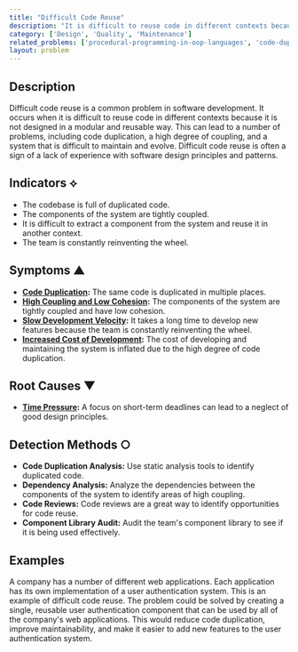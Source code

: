 ```yaml
---
title: "Difficult Code Reuse"
description: "It is difficult to reuse code in different contexts because it is not designed in a modular and reusable way."
category: ['Design', 'Quality', 'Maintenance']
related_problems: ['procedural-programming-in-oop-languages', 'code-duplication', 'high-coupling-low-cohesion']
layout: problem
---
```


## Description
Difficult code reuse is a common problem in software development. It occurs when it is difficult to reuse code in different contexts because it is not designed in a modular and reusable way. This can lead to a number of problems, including code duplication, a high degree of coupling, and a system that is difficult to maintain and evolve. Difficult code reuse is often a sign of a lack of experience with software design principles and patterns.

## Indicators ⟡
- The codebase is full of duplicated code.
- The components of the system are tightly coupled.
- It is difficult to extract a component from the system and reuse it in another context.
- The team is constantly reinventing the wheel.

## Symptoms ▲
- **[Code Duplication](code-duplication.md):** The same code is duplicated in multiple places.
- **[High Coupling and Low Cohesion](high-coupling-low-cohesion.md):** The components of the system are tightly coupled and have low cohesion.
- **[Slow Development Velocity](slow-development-velocity.md):** It takes a long time to develop new features because the team is constantly reinventing the wheel.
- **[Increased Cost of Development](increased-cost-of-development.md):** The cost of developing and maintaining the system is inflated due to the high degree of code duplication.

## Root Causes ▼



- **[Time Pressure](time-pressure.md):** A focus on short-term deadlines can lead to a neglect of good design principles.

## Detection Methods ○
- **Code Duplication Analysis:** Use static analysis tools to identify duplicated code.
- **Dependency Analysis:** Analyze the dependencies between the components of the system to identify areas of high coupling.
- **Code Reviews:** Code reviews are a great way to identify opportunities for code reuse.
- **Component Library Audit:** Audit the team's component library to see if it is being used effectively.

## Examples
A company has a number of different web applications. Each application has its own implementation of a user authentication system. This is an example of difficult code reuse. The problem could be solved by creating a single, reusable user authentication component that can be used by all of the company's web applications. This would reduce code duplication, improve maintainability, and make it easier to add new features to the user authentication system.
